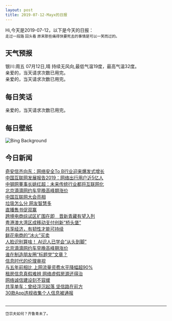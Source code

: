```yaml
---
layout: post
title: 2019-07-12-Mayx的日报
---
```


Hi,今天是2019-07-12，以下是今天的日报：<br><small>
走过一段路 回头看 原来那些痛得快要死去的事情是可以一笑而过的。</small><!--more-->
## 天气预报
银川:周五 07月12日,晴 持续无风向,最低气温19度，最高气温32度。<br>亲爱的，当天请求次数已用完。<br>亲爱的，当天请求次数已用完。
## 每日笑话
亲爱的，当天请求次数已用完。
## 每日壁纸
![Bing Background](https://cn.bing.com/th?id=OHR.IndiaLitSpace_EN-US7080723789_1920x1080.jpg&rf=LaDigue_1920x1080.jpg&pid=hp "Artificial light from Earth (© NASA)")
## 今日新闻

[奇安信齐向东：网络安全To B行业迎来爆发式增长](http://it.people.com.cn/n1/2019/0712/c1009-31230156.html)   
[中国互联网发展报告2019：网络出行用户近5亿人](http://it.people.com.cn/n1/2019/0712/c1009-31230337.html)   
[中钢网董事长姚红超：未来传统行业都将互联网化](http://it.people.com.cn/n1/2019/0712/c1009-31230238.html)   
[北京滴滴网约车早晚高峰期涨价](http://it.people.com.cn/n1/2019/0712/c1009-31229931.html)   
[中国互联网大会亮相](http://it.people.com.cn/n1/2019/0712/c1009-31229740.html)   
[垃圾怎么分 网友智慧多](http://it.people.com.cn/n1/2019/0712/c1009-31229741.html)   
[直播售书促双赢](http://it.people.com.cn/n1/2019/0712/c1009-31229742.html)   
[跨境电商综试区扩围在即　晋新青藏有望入列](http://it.people.com.cn/n1/2019/0712/c1009-31229755.html)   
[粤港澳大湾区成移动支付创新“桥头堡”](http://it.people.com.cn/n1/2019/0712/c1009-31229664.html)   
[共享经济，有韧性才能可持续](http://it.people.com.cn/n1/2019/0712/c1009-31229733.html)   
[鲜花电商的“冰火”买卖](http://it.people.com.cn/n1/2019/0712/c1009-31229667.html)   
[人脸识别算啥！ AI识人已学会“从头到脚”](http://it.people.com.cn/n1/2019/0712/c1009-31229657.html)   
[北京滴滴网约车早晚高峰期涨价](http://it.people.com.cn/n1/2019/0712/c1009-31229734.html)   
[谁在制造朋友圈“标题党”文章？](http://it.people.com.cn/n1/2019/0712/c1009-31229739.html)   
[信息时代的伦理审视](http://it.people.com.cn/n1/2019/0712/c1009-31229709.html)   
[与五年前相比 上网流量资费水平降幅超90%](http://it.people.com.cn/n1/2019/0712/c1009-31229708.html)   
[租房信息真假难辨 网络虚假房源还得治](http://it.people.com.cn/n1/2019/0712/c1009-31229731.html)   
[网络诚信建设刻不容缓](http://it.people.com.cn/n1/2019/0712/c1009-31229710.html)   
[共享单车：曾经浮沉起落 坚信路在前方](http://it.people.com.cn/n1/2019/0712/c1009-31229732.html)   
[30款App违规收集个人信息被通报](http://it.people.com.cn/n1/2019/0712/c1009-31229458.html)   
<br />

***

<small>岱宗夫如何？齐鲁青未了。</small>
